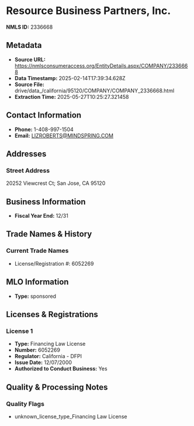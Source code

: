 # Resource Business Partners, Inc.

**NMLS ID:** 2336668

## Metadata
- **Source URL:** https://nmlsconsumeraccess.org/EntityDetails.aspx/COMPANY/2336668
- **Data Timestamp:** 2025-02-14T17:39:34.628Z
- **Source File:** drive/data_/california/95120/COMPANY/COMPANY_2336668.html
- **Extraction Time:** 2025-05-27T10:25:27.321458

## Contact Information
- **Phone:** 1-408-997-1504
- **Email:** LIZROBERTS@MINDSPRING.COM

## Addresses
### Street Address
20252 Viewcrest Ct; San Jose, CA 95120

## Business Information
- **Fiscal Year End:** 12/31

## Trade Names & History
### Current Trade Names
- License/Registration #: 6052269

## MLO Information
- **Type:** sponsored

## Licenses & Registrations

### License 1
- **Type:** Financing Law License
- **Number:** 6052269
- **Regulator:** California - DFPI
- **Issue Date:** 12/07/2000
- **Authorized to Conduct Business:** Yes

## Quality & Processing Notes
### Quality Flags
- unknown_license_type_Financing Law License
